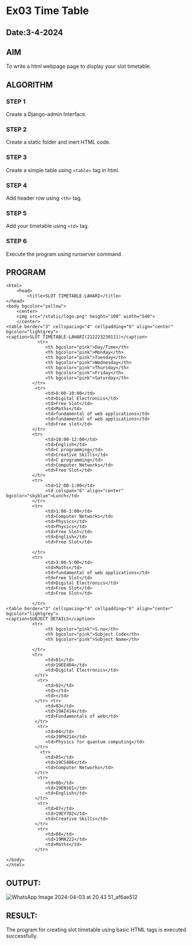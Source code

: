 # Ex03 Time Table
## Date:3-4-2024

## AIM
To write a html webpage page to display your slot timetable.

## ALGORITHM
### STEP 1
Create a Django-admin Interface.

### STEP 2
Create a static folder and inert HTML code.

### STEP 3
Create a simple table using ```<table>``` tag in html.

### STEP 4
Add header row using ```<th>``` tag.

### STEP 5
Add your timetable using ```<td>``` tag.

### STEP 6
Execute the program using runserver command.

## PROGRAM
```
<html>
    <head>
        <title>SLOT TIMETABLE-LAHARI</title>
</head>
<body bgcolor="yellow">
    <center>
    <img src="/static/logo.png" height="100" width="540">
    </center>
<table border="3" cellspacing="4" cellpadding="6" align="center" bgcolor="lightgrey">
<caption>SLOT TIMETABLE-LAHARI(212223230111)</caption>
            <tr>
               <th bgcolor="pink">Day/Time</th>
               <th bgcolor="pink">Monday</th>
               <th bgcolor="pink">Tuesday</th>
               <th bgcolor="pink">Wednesday</th>
               <th bgcolor="pink">Thursday</th>
               <th bgcolor="pink">Friday</th>
               <th bgcolor="pink">Saturday</th>
          </tr>
           <tr>
               <td>8:00-10:00</td>
               <td>Digital Electronics</td>
               <td>Free Slot</td>
               <td>Maths</td>
               <td>fundamental of web applications</td>
               <td>fundamental of web applications</td>
               <td>Free slot</td>
          </tr>
          <tr>
               <td>10:00-12:00</td>
               <td>English</td>
               <td>C programming</td>
               <td>Creative Skills</td>
               <td>C programming</td>
               <td>Computer Networks</td>
               <td>Free Slot</td>
          </tr>
          <tr>
               <td>12:00-1:00</td>
               <td colspan="6" align="center" bgcolor="skyblue">Lunch</td>
          </tr>
          <tr>
               <td>1:00-3:00</td>
               <td>Computer Networks</td>
               <td>Physics</td>
               <td>Physics</td>
               <td>Free Slot</td>
               <td>English</td>
               <td>Free Slot</td>

          </tr>
          <tr>
               <td>3:00-5:00</td>
               <td>Maths</td>
               <td>fundamental of web applications</td>
               <td>Free Slot</td>
               <td>Digital Electronics</td>
               <td>Free Slot</td>
               <td>Free Slot</td>
         
          </tr>
<table border="3" cellspacing="4" cellpadding="6" align="center" bgcolor="lightgrey">
<caption>SUBJECT DETAILS</caption>
          <tr>
               <th bgcolor="pink">S.no</th>
               <th bgcolor="pink">Subject Code</th>
               <th bgcolor="pink">Subject Name</th>
               
          </tr>
          <tr>
               <td>01</td>
               <td>19EE404</td>
               <td>Digital Electronics</td>
           </tr>
            <tr>
               <td>02</td>
               <td></td>
               <td></td>
           </tr> <tr>
               <td>03</td>
               <td>19AI414</td>
               <td>Fundamentals of web</td>
           </tr>
            <tr>
               <td>04</td>
               <td>19PH214</td>
               <td>Physics for quantum computing</td>
           </tr>
             <tr>
               <td>05</td>
               <td>19CS406</td>
               <td>Computer Networks</td>
           </tr>
            <tr>
               <td>06</td>
               <td>19EN101</td>
               <td>English</td>
           </tr>
            <tr>
               <td>07</td>
               <td>19EY702</td>
               <td>Creative Skills</td>
           </tr>
            <tr>
               <td>08</td>
               <td>19MA222</td>
               <td>Maths</td>
           </tr>
          
</body>
</html>
```

## OUTPUT:

![WhatsApp Image 2024-04-03 at 20 43 51_af6ae512](https://github.com/AnnaLahari/slot/assets/149365425/53e11507-d467-4259-9314-489b1fe73481)


## RESULT:
The program for creating slot timetable using basic HTML tags is executed successfully.
